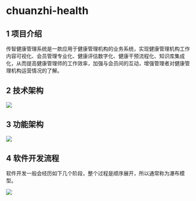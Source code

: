 # chuanzhi-health

## 1 项目介绍

传智健康管理系统是一款应用于健康管理机构的业务系统，实现健康管理机构工作内容可视化、会员管理专业化、健康评估数字化、健康干预流程化、知识库集成化，从而提高健康管理师的工作效率，加强与会员间的互动，增强管理者对健康管理机构运营情况的了解。

## 2 技术架构

![ ](https://sky-take-out-dcp.oss-cn-shenzhen.aliyuncs.com/BackEnd/SpringCloud/20230915131749.png)

## 3 功能架构

![ ](https://sky-take-out-dcp.oss-cn-shenzhen.aliyuncs.com/BackEnd/SpringCloud/20230915132122.png)

## 4 软件开发流程

软件开发一般会经历如下几个阶段，整个过程是顺序展开，所以通常称为瀑布模型。

![ ](https://sky-take-out-dcp.oss-cn-shenzhen.aliyuncs.com/BackEnd/SpringCloud/20230915132133.png)
